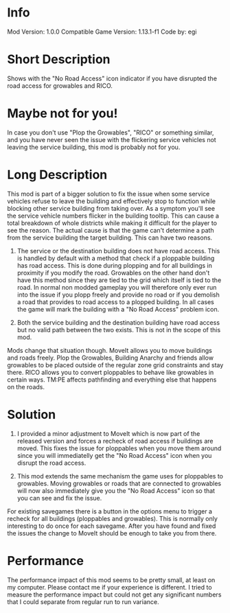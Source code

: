 # Info
Mod Version: 1.0.0
Compatible Game Version: 1.13.1-f1
Code by: egi

# Short Description
Shows with the "No Road Access" icon indicator if you have disrupted the road access for growables and RICO.

# Maybe not for you!
In case you don't use "Plop the Growables", "RICO" or something similar, and you have never seen the issue with the flickering service vehicles not leaving the service building, this mod is probably not for you.

# Long Description
This mod is part of a bigger solution to fix the issue when some service vehicles refuse to leave the building and effectively stop to function while blocking other service building from taking over. As a symptom you'll see the service vehicle numbers flicker in the building tooltip.
This can cause a total breakdown of whole districts while making it difficult for the player to see the reason.
The actual cause is that the game can't determine a path from the service building the target building.
This can have two reasons.

1. The service or the destination building does not have road access.
This is handled by default with a method that check if a ploppable building has road access.
This is done during plopping and for all buildings in proximity if you modify the road.
Growables on the other hand don't have this method since they are tied to the grid which itself is tied to the road.
In normal non modded gameplay you will therefore only ever run into the issue if you plopp freely and provide no road or if you demolish a road that provides to road access to a plopped building. In all cases the game will mark the building with a "No Road Access" problem icon.

2. Both the service building and the destination building have road access but no valid path between the two exists.
This is not in the scope of this mod.

Mods change that situation though.
MoveIt allows you to move buildings and roads freely.
Plop the Growables, Building Anarchy and friends allow growables to be placed outside of the regular zone grid constraints and stay there.
RICO allows you to convert ploppables to behave like growables in certain ways.
TM:PE affects pathfinding and everything else that happens on the roads.

# Solution
1. I provided a minor adjustment to MoveIt which is now part of the released version and forces a recheck of road access if buildings are moved. This fixes the issue for ploppables when you move them around since you will immediatelly get the "No Road Access" icon when you disrupt the road access.

2. This mod extends the same mechanism the game uses for ploppables to growables.
Moving growables or roads that are connected to growables will now also immediately give you the "No Road Access" icon so that you can see and fix the issue.

For existing savegames there is a button in the options menu to trigger a recheck for all buildings (ploppables and growables).
This is normally only interesting to do once for each savegame. After you have found and fixed the issues the change to MoveIt should be enough to take you from there.

# Performance
The performance impact of this mod seems to be pretty small, at least on my computer. Please contact me if your experience is different. I tried to measure the performance impact but could not get any significant numbers that I could separate from regular run to run variance.
